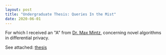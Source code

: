 ```yaml
---
layout: post
title: "Undergraduate Thesis: Queries In the Mist"
date: 2020-06-01
---
```


For which I received an "A" from [Dr. Max Mintz](https://almanac.upenn.edu/articles/max-mintz-computer-information-science), concerning novel algorithms in differential privacy. 

See attached: 
[thesis](/blog/assets/2020/QITM.pdf)